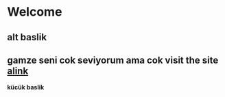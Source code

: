 # Welcome
## alt baslik
gamze seni cok seviyorum ama cok
visit the site [alink](https://pages.github.com/)
---
**kücük baslik**
